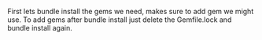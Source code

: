 First lets bundle install the gems we need, makes sure to add gem we might use. To add gems after bundle install just delete the Gemfile.lock and bundle install again.



